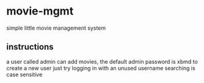 # movie-mgmt
simple little movie management system

## instructions
a user called admin can add movies, the default admin password is xbmd
to create a new user just try logging in with an unused username
searching is case sensitive
